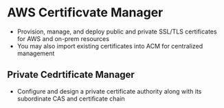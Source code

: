# AWS Certificvate Manager
* Provision, manage, and deploy public and private SSL/TLS certificates for AWS and on-prem resources
* You may also import existing certificates into ACM for centralized management
  
## Private Cedrtificate Manager
* Configure and design a private certificate authority along with its subordinate CAS and certificate chain